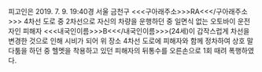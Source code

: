 피고인은 2019. 7. 9. 19:40경 서울 금천구 <<<구아래주소>>>RA<<</구아래주소>>> 4차선 도로 중 2차선으로 자신의 차량을 운행하던 중 일면식 없는 오토바이 운전자인 피해자 <<<내국인이름>>>B<<</내국인이름>>>(24세)이 갑작스럽게 차선을 변경한 것으로 인해 시비가 되어 위 장소 4차선 도로에 피해자와 함께 정차하여 상호 말다툼을 하던 중 헬멧을 착용하고 있던 피해자의 뒤통수를 오른손으로 1회 때려 폭행하였다.